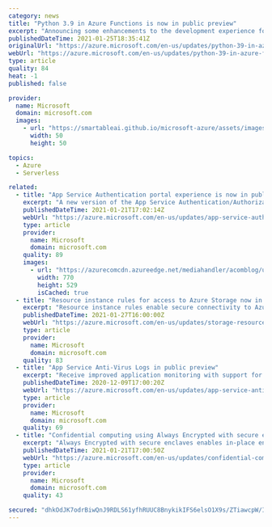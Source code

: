 ```yaml
---
category: news
title: "Python 3.9 in Azure Functions is now in public preview"
excerpt: "Announcing some enhancements to the development experience for Python workloads in Azure Functions, including support for Python 3.9."
publishedDateTime: 2021-01-25T18:35:41Z
originalUrl: "https://azure.microsoft.com/en-us/updates/python-39-in-azure-functions-is-now-in-public-preview/"
webUrl: "https://azure.microsoft.com/en-us/updates/python-39-in-azure-functions-is-now-in-public-preview/"
type: article
quality: 84
heat: -1
published: false

provider:
  name: Microsoft
  domain: microsoft.com
  images:
    - url: "https://smartableai.github.io/microsoft-azure/assets/images/organizations/microsoft.com-50x50.jpg"
      width: 50
      height: 50

topics:
  - Azure
  - Serverless

related:
  - title: "App Service Authentication portal experience is now in public preview"
    excerpt: "A new version of the App Service Authentication/Authorization portal experience is now in preview."
    publishedDateTime: 2021-01-21T17:02:14Z
    webUrl: "https://azure.microsoft.com/en-us/updates/app-service-authentication-portal-experience-is-now-in-public-preview/"
    type: article
    provider:
      name: Microsoft
      domain: microsoft.com
    quality: 89
    images:
      - url: "https://azurecomcdn.azureedge.net/mediahandler/acomblog/updates/UpdatesV2/blog/57e5a3a7-6c89-438a-bd13-712987f17971.jpg"
        width: 770
        height: 529
        isCached: true
  - title: "Resource instance rules for access to Azure Storage now in public preview"
    excerpt: "Resource instance rules enable secure connectivity to Azure  Storage by restricting access to specific resources of select Azure services. Resource instance rules to control access to Azure Storage are now in preview in all Azure public regions."
    publishedDateTime: 2021-01-27T16:00:00Z
    webUrl: "https://azure.microsoft.com/en-us/updates/storage-resource-instance-rules-preview/"
    type: article
    provider:
      name: Microsoft
      domain: microsoft.com
    quality: 83
  - title: "App Service Anti-Virus Logs in public preview"
    excerpt: "Receive improved application monitoring with support for anti-virus scans ."
    publishedDateTime: 2020-12-09T17:00:20Z
    webUrl: "https://azure.microsoft.com/en-us/updates/app-service-antivirus-logs-in-public-preview/"
    type: article
    provider:
      name: Microsoft
      domain: microsoft.com
    quality: 69
  - title: "Confidential computing using Always Encrypted with secure enclaves now in public preview"
    excerpt: "Always Encrypted with secure enclaves enables in-place encryption and rich confidential queries on sensitive data by leveraging Intel SGX secure enclaves, available in the new DC-series hardware configuration."
    publishedDateTime: 2021-01-21T17:00:50Z
    webUrl: "https://azure.microsoft.com/en-us/updates/confidential-computing-using-always-encrypted-with-secure-enclaves-now-in-public-preview/"
    type: article
    provider:
      name: Microsoft
      domain: microsoft.com
    quality: 43

secured: "dhkOdJK7odrBiwQnJ9RDLS61yfhRUUC8BnykikIFS6elsO1X9s/ZTiawcpW/Ig3/A03jdJxmAkqRaNxkyGk27uoJ9LIAushEaEuI1BKQwtT/kevoN9f+2av+dZ6qmZDa98cTTsnmEVtVg2MNMpQ7AjQXn7z65522esnmXIMk4DiqxIeTpA4hKZxAHXy61rIgueIrmLs44/cTMjdGlTeZLLfJk0bKKAY+K8qWnSG7TzLiIIIYJRarZYY6ScE9hpnq7dQObjHUwYvgL0akGaOlA5nc+D5ukuzNfhph/DvX/MkXx3rqHOhqoa4WsFptW9lGVuZ5QB2whwcizSugnfK9XAjIBpn7oZhcjWl0Am7fdlc=;L1Y2yOVG4qTpRzGm5lJzBA=="
---
```



